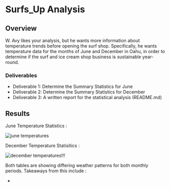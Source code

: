 # Surfs_Up Analysis

## Overview
W. Avy likes your analysis, but he wants more information about temperature trends before opening the surf shop. Specifically, he wants temperature data for the months of June and December in Oahu, in order to determine if the surf and ice cream shop business is sustainable year-round.

### Deliverables
 -  Deliverable 1: Determine the Summary Statistics for June
 -  Deliverable 2: Determine the Summary Statistics for December
 -  Deliverable 3: A written report for the statistical analysis (README.md)

## Results

June Temperature Statistics :

![june temperatures](https://user-images.githubusercontent.com/119345840/217997788-1f64725e-434c-4143-9d28-c9bc5fa36135.PNG)

December Temperature Statisitics :

![december temperatures!!!](https://user-images.githubusercontent.com/119345840/217997835-fdb55070-70f5-4542-86ea-8e014e5f8523.PNG)

Both tables are showing differing weather patterns for both monthly periods. Takeaways from this include :

 - 
